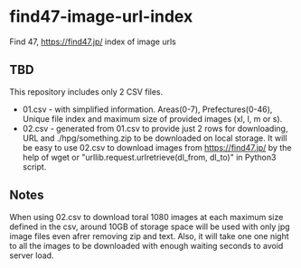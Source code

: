 # find47-image-url-index
Find 47,  https://find47.jp/ index of image urls

## TBD
This repository includes only 2 CSV files.
 - 01.csv - with simplified information. Areas(0-7), Prefectures(0-46), Unique file index and maximum size of provided images (xl, l, m or s).
 - 02.csv - generated from 01.csv to provide just 2 rows for downloading, URL and ./hpg/something.zip to be downloaded on local storage. 
It will be easy to use 02.csv to download images from https://find47.jp/ by the help of wget or "urllib.request.urlretrieve(dl_from, dl_to)" in Python3 script.

## Notes
 When using 02.csv to download toral 1080 images at each maximum size defined in the csv, around 10GB of storage space will be used with only jpg image files even afrer removing zip and text.
 Also, it will take one one night to all the images to be downloaded with enough waiting seconds to avoid server load.
